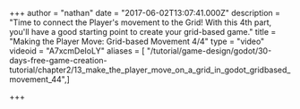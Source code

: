 +++
author = "nathan"
date = "2017-06-02T13:07:41.000Z"
description = "Time to connect the Player's movement to the Grid! With this 4th part, you'll have a good starting point to create your grid-based game."
title = "Making the Player Move: Grid-based Movement 4/4"
type = "video"
videoid = "A7xcmDeIoLY"
aliases = [ "/tutorial/game-design/godot/30-days-free-game-creation-tutorial/chapter2/13_make_the_player_move_on_a_grid_in_godot_gridbased_movement_44",]

+++
